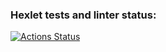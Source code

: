 ### Hexlet tests and linter status:
[![Actions Status](https://github.com/Shnitkin/qa-engineer-old-project-85/workflows/hexlet-check/badge.svg)](https://github.com/Shnitkin/qa-engineer-old-project-85/actions)
